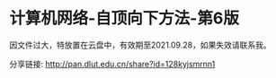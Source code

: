 # 计算机网络-自顶向下方法-第6版

因文件过大，特放置在云盘中，有效期至2021.09.28，如果失效请联系我。



分享链接: http://pan.dlut.edu.cn/share?id=128kyjsmrnn1